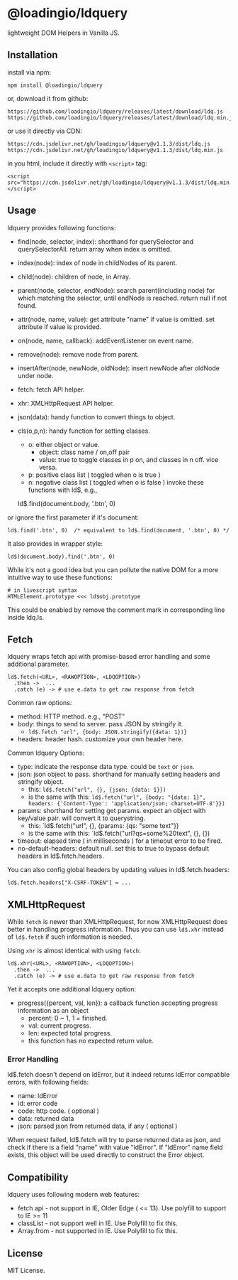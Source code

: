 # @loadingio/ldquery

lightweight DOM Helpers in Vanilla JS.


## Installation

install via npm:

    npm install @loadingio/ldquery

or, download it from github:

    https://github.com/loadingio/ldquery/releases/latest/download/ldq.js
    https://github.com/loadingio/ldquery/releases/latest/download/ldq.min.js

or use it directly via CDN:

    https://cdn.jsdelivr.net/gh/loadingio/ldquery@v1.1.3/dist/ldq.js
    https://cdn.jsdelivr.net/gh/loadingio/ldquery@v1.1.3/dist/ldq.min.js


in you html, include it directly with `<script>` tag:

    <script src="https://cdn.jsdelivr.net/gh/loadingio/ldquery@v1.1.3/dist/ldq.min.js"></script>


## Usage

ldquery provides following functions:

 * find(node, selector, index):
   shorthand for querySelector and querySelectorAll. return array when index is omitted.
 * index(node): index of node in childNodes of its parent.
 * child(node): children of node, in Array.
 * parent(node, selector, endNode):
   search parent(including node) for which matching the selector, until endNode is reached. return null if not found.
 * attr(node, name, value): get attribute "name" if value is omitted. set attribute if value is provided.
 * on(node, name, callback): addEventListener on event name.
 * remove(node): remove node from parent.
 * insertAfter(node, newNode, oldNode): insert newNode after oldNode under node.
 * fetch: fetch API helper. 
 * xhr: XMLHttpRequest API helper.
 * json(data): handy function to convert things to object.
 * cls(o,p,n): handy function for setting classes.
   - o: either object or value. 
     - object: class name / on,off pair
     - value: true to toggle classes in p on, and classes in n off. vice versa.
   - p: positive class list ( toggled when o is true )
   - n: negative class list ( toggled when o is false )
invoke these functions with ld$, e.g., 

    ld$.find(document.body, '.btn', 0) 

or ignore the first parameter if it's document:

    ld$.find('.btn', 0)  /* equivalent to ld$.find(document, '.btn', 0) */


It also provides in wrapper style:

    ld$(document.body).find('.btn', 0)


While it's not a good idea but you can pollute the native DOM for a more intuitive way to use these functions:

    # in livescript syntax
    HTMLElement.prototype <<< ld$obj.prototype

This could be enabled by remove the comment mark in corresponding line inside ldq.ls.


## Fetch

ldquery wraps fetch api with promise-based error handling and some additional parameter.

    ld$.fetch(<URL>, <RAWOPTION>, <LDQOPTION>)
      .then ->  ...
      .catch (e) -> # use e.data to get raw response from fetch

Common raw options:

 * method: HTTP method. e.g., "POST"
 * body: things to send to server. pass JSON by stringify it.
   - `ld$.fetch "url", {body: JSON.stringify({data: 1})}`
 * headers: header hash. customize your own header here.

Common ldquery Options:

 * type: indicate the response data type. could be `text` or `json`.
 * json: json object to pass. shorthand for manually setting headers and stringify object.
   - this:
     `ld$.fetch("url", {}, {json: {data: 1}})`
   - is the same with this:
     `ld$.fetch("url", {body: "{data: 1}", headers: {'Content-Type': 'application/json; charset=UTF-8'}})`
 * params: shorthand for setting get params. expect an object with key/value pair. will convert it to querystring.
   - this:
     `ld$.fetch("url", {}, {params: {qs: "some text"}}
   - is the same with this:
     `ld$.fetch("url?qs=some%20text", {}, {})
 * timeout: elapsed time ( in milliseconds ) for a timeout error to be fired.
 * no-default-headers: default null. set this to true to bypass default headers in ld$.fetch.headers.


You can also config global headers by updating values in ld$.fetch.headers:

    ld$.fetch.headers["X-CSRF-TOKEN"] = ...


## XMLHttpRequest

While `fetch` is newer than XMLHttpRequest, for now XMLHttpRequest does better in handling progress information. Thus you can use `ld$.xhr` instead of `ld$.fetch` if such information is needed.

Using `xhr` is almost identical with using `fetch`:

    ld$.xhr(<URL>, <RAWOPTION>, <LDQOPTION>)
      .then ->  ...
      .catch (e) -> # use e.data to get raw response from fetch

Yet it accepts one additional ldquery option:

 * progress({percent, val, len}): a callback function accepting progress information as an object
   - percent: 0 ~ 1, 1 = finished.
   - val: current progress.
   - len: expected total progress.
   - this function has no expected return value.


### Error Handling

ld$.fetch doesn't depend on ldError, but it indeed returns ldError compatible errors, with following fields:

 * name: ldError
 * id: error code
 * code: http code. ( optional )
 * data: returned data
 * json: parsed json from returned data, if any ( optional )

When request failed, ld$.fetch will try to parse returned data as json, and check if there is a field "name" with value "ldError". If "ldError" name field exists, this object will be used directly to construct the Error object.


## Compatibility

ldquery uses following modern web features:

 * fetch api - not support in IE, Older Edge ( <= 13). Use polyfill to support to IE >= 11
 * classList - not support well in IE. Use Polyfill to fix this.
 * Array.from - not supported in IE. Use Polyfill to fix this.


## License

MIT License.
